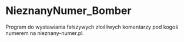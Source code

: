 # NieznanyNumer_Bomber
Program do wystawiania fałszywych złośliwych komentarzy pod kogoś numerem na nieznany-numer.pl.
